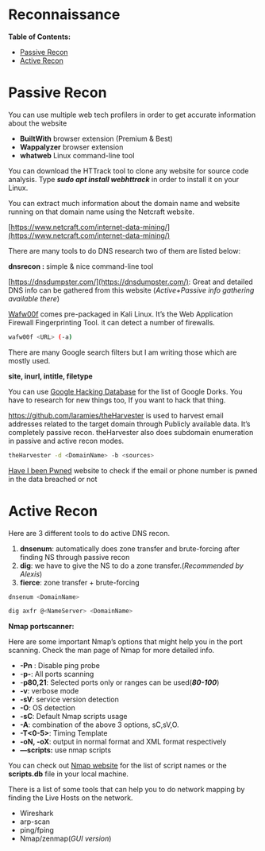 # Reconnaissance

**Table of Contents:**

- <a href='#PR'>Passive Recon</a>
- <a href='#AR'>Active Recon</a>

<h1 id='PR'>Passive Recon</h1>

You can use multiple web tech profilers in order to get accurate information about the website

- **BuiltWith** browser extension (Premium & Best)
- **Wappalyzer** browser extension
- **whatweb** Linux command-line tool

You can download the HTTrack tool to clone any website for source code analysis. Type ***sudo apt install webhttrack*** in order to install it on your Linux.

You can extract much information about the domain name and website running on that domain name using the Netcraft website.

[https://www.netcraft.com/internet-data-mining/](https://www.netcraft.com/internet-data-mining/)

There are many tools to do DNS research two of them are listed below:

**dnsrecon :** simple & nice command-line tool

[https://dnsdumpster.com/](https://dnsdumpster.com/): Great and detailed DNS info can be gathered from this website (*Active+Passive info gathering available there*)

[Wafw00f](https://github.com/EnableSecurity/wafw00f) comes pre-packaged in Kali Linux. It’s the Web Application Firewall Fingerprinting Tool. it can detect a number of firewalls.

```bash
wafw00f <URL> (-a)
```

There are many Google search filters but I am writing those which are mostly used.

**site, inurl, intitle, filetype**

You can use [Google Hacking Database](https://www.exploit-db.com/google-hacking-database) for the list of Google Dorks. You have to research for new things too, If you want to hack that thing.

https://github.com/laramies/theHarvester is used to harvest email addresses related to the target domain through Publicly available data. It’s completely passive recon. theHarvester also does subdomain enumeration in passive and active recon modes.

```bash
theHarvester -d <DomainName> -b <sources>
```

[Have I been Pwned](https://haveibeenpwned.com/) website to check if the email or phone number is pwned in the data breached or not

<h1 id='AR'>Active Recon</h1>

Here are 3 different tools to do active DNS recon.

1. **dnsenum**: automatically does zone transfer and brute-forcing after finding NS through passive recon 
2. **dig**: we have to give the NS to do a zone transfer.(*Recommended by Alexis*)
3. **fierce**: zone transfer + brute-forcing

```bash
dnsenum <DomainName>
```

```bash
dig axfr @<NameServer> <DomainName>
```

**Nmap portscanner:**

Here are some important Nmap’s options that might help you in the port scanning. Check the man page of Nmap for more detailed info.

- **-Pn** : Disable ping probe
- -**p-**: All ports scanning
- -**p80,21**: Selected ports only or ranges can be used(***80-100***)
- **-v**: verbose mode
- **-sV**: service version detection
- **-O**: OS detection
- **-sC**: Default Nmap scripts usage
- **-A**: combination of the above 3 options, sC,sV,O.
- **-T<0-5>**: Timing Template
- **-oN, -oX**: output in normal format and XML format respectively
- **—scripts:** use nmap scripts

You can check out [Nmap website](https://nmap.org/nsedoc/scripts/) for the list of script names or the **scripts.db** file in your local machine. 

There is a list of some tools that can help you to do network mapping by finding the Live Hosts on the network.

- Wireshark
- arp-scan
- ping/fping
- Nmap/zenmap(*GUI version*)